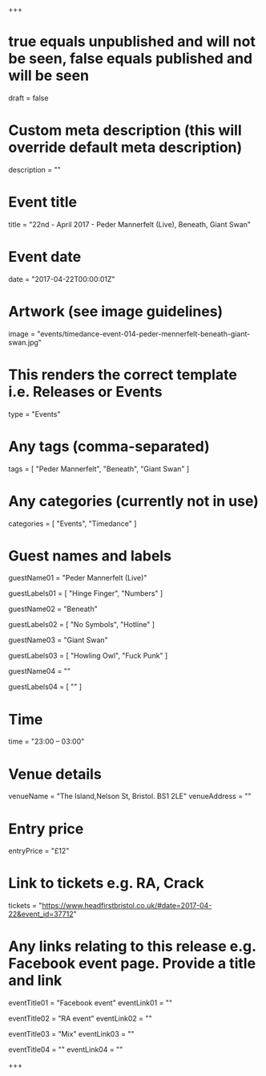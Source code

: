 +++

# true equals unpublished and will not be seen, false equals published and will be seen
draft = false

# Custom meta description (this will override default meta description)
description = ""

# Event title
title = "22nd - April 2017 - Peder Mannerfelt (Live), Beneath, Giant Swan"

# Event date
date = "2017-04-22T00:00:01Z"

# Artwork (see image guidelines)
image = "events/timedance-event-014-peder-mennerfelt-beneath-giant-swan.jpg"

# This renders the correct template i.e. Releases or Events
type = "Events"

# Any tags (comma-separated)
tags = [ 
	"Peder Mannerfelt",
	"Beneath",
	"Giant Swan"
]

# Any categories (currently not in use)
categories = [
  "Events",
  "Timedance"
]

# Guest names and labels
guestName01 = "Peder Mannerfelt (Live)"

guestLabels01 = [
	"Hinge Finger",
	"Numbers"
]

guestName02 = "Beneath"

guestLabels02 = [
	"No Symbols",
	"Hotline"
]

guestName03 = "Giant Swan"

guestLabels03 = [
	"Howling Owl",
	"Fuck Punk"
]

guestName04 = ""

guestLabels04 = [
	""
]

# Time
time = "23:00 – 03:00"

# Venue details
venueName = "The Island,Nelson St, Bristol. BS1 2LE"
venueAddress = ""

# Entry price
entryPrice = "£12"

# Link to tickets e.g. RA, Crack 
tickets = "https://www.headfirstbristol.co.uk/#date=2017-04-22&event_id=37712"

# Any links relating to this release e.g. Facebook event page. Provide a title and link
eventTitle01 = "Facebook event"
eventLink01 = ""

eventTitle02 = "RA event"
eventLink02 = ""

eventTitle03 = "Mix"
eventLink03 = ""

eventTitle04 = ""
eventLink04 = ""


+++
